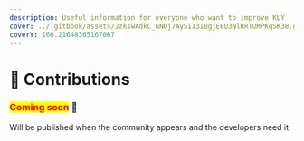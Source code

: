 ```yaml
---
description: Useful information for everyone who want to improve KLY
cover: ../.gitbook/assets/JzkswAdkC_uNUj7AySII3I8gjE6U3NlRRTUMPKqSK38.gif
coverY: 166.21648365167067
---
```


# 🍕 Contributions

### <mark style="color:red;">**Coming soon**</mark> 👻

Will be published when the community appears and the developers need it
